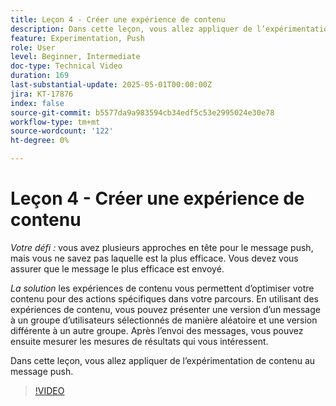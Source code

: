 ```yaml
---
title: Leçon 4 - Créer une expérience de contenu
description: Dans cette leçon, vous allez appliquer de l’expérimentation de contenu au message push.
feature: Experimentation, Push
role: User
level: Beginner, Intermediate
doc-type: Technical Video
duration: 169
last-substantial-update: 2025-05-01T00:00:00Z
jira: KT-17876
index: false
source-git-commit: b5577da9a983594cb34edf5c53e2995024e30e78
workflow-type: tm+mt
source-wordcount: '122'
ht-degree: 0%

---
```



# Leçon 4 - Créer une expérience de contenu

*Votre défi :* vous avez plusieurs approches en tête pour le message push, mais vous ne savez pas laquelle est la plus efficace. Vous devez vous assurer que le message le plus efficace est envoyé. 

*La solution* les expériences de contenu vous permettent d’optimiser votre contenu pour des actions spécifiques dans votre parcours. En utilisant des expériences de contenu, vous pouvez présenter une version d’un message à un groupe d’utilisateurs sélectionnés de manière aléatoire et une version différente à un autre groupe. Après l’envoi des messages, vous pouvez ensuite mesurer les mesures de résultats qui vous intéressent.

Dans cette leçon, vous allez appliquer de l’expérimentation de contenu au message push.

>[!VIDEO](https://video.tv.adobe.com/v/3457924/?learn=on&enablevpops)
